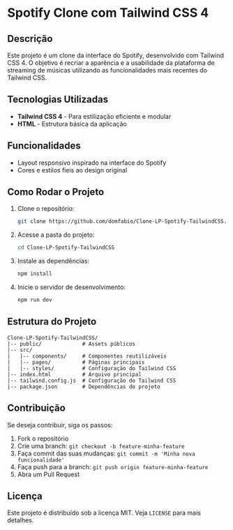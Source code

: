 # Spotify Clone com Tailwind CSS 4

## Descrição
Este projeto é um clone da interface do Spotify, desenvolvido com Tailwind CSS 4. O objetivo é recriar a aparência e a usabilidade da plataforma de streaming de músicas utilizando as funcionalidades mais recentes do Tailwind CSS.

## Tecnologias Utilizadas
- **Tailwind CSS 4** - Para estilização eficiente e modular
- **HTML** - Estrutura básica da aplicação

## Funcionalidades
- Layout responsivo inspirado na interface do Spotify
- Cores e estilos fieis ao design original

## Como Rodar o Projeto
1. Clone o repositório:
   ```sh
   git clone https://github.com/domfabio/Clone-LP-Spotify-TailwindCSS.git
   ```
2. Acesse a pasta do projeto:
   ```sh
   cd Clone-LP-Spotify-TailwindCSS
   ```
3. Instale as dependências:
   ```sh
   npm install
   ```
4. Inicie o servidor de desenvolvimento:
   ```sh
   npm run dev
   ```

## Estrutura do Projeto
```
Clone-LP-Spotify-TailwindCSS/
|-- public/             # Assets públicos
|-- src/
|   |-- components/     # Componentes reutilizáveis
|   |-- pages/          # Páginas principais
|   |-- styles/         # Configuração do Tailwind CSS
|-- index.html          # Arquivo principal
|-- tailwind.config.js  # Configuração do Tailwind CSS
|-- package.json        # Dependências do projeto
```

## Contribuição
Se deseja contribuir, siga os passos:
1. Fork o repositório
2. Crie uma branch: `git checkout -b feature-minha-feature`
3. Faça commit das suas mudanças: `git commit -m 'Minha nova funcionalidade'`
4. Faça push para a branch: `git push origin feature-minha-feature`
5. Abra um Pull Request

## Licença
Este projeto é distribuído sob a licença MIT. Veja `LICENSE` para mais detalhes.

